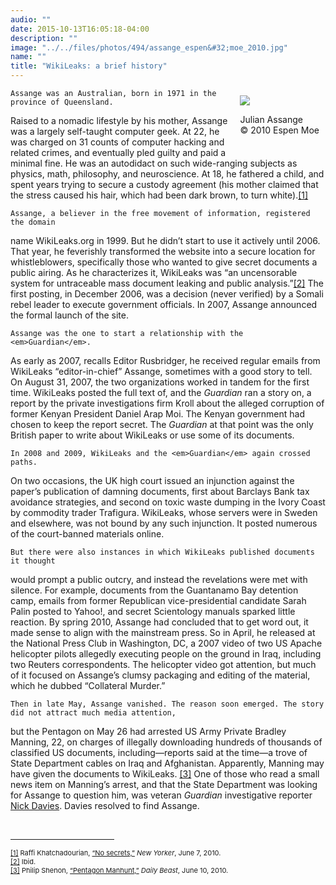 ```yaml
---
audio: ""
date: 2015-10-13T16:05:18-04:00
description: ""
image: "../../files/photos/494/assange_espen&#32;moe_2010.jpg"
name: ""
title: "WikiLeaks: a brief history"
---
```

<div class="content">
  <div style="float:right;padding:10px">
	<img src="../../files/photos/494/assange_espen&#32;moe_2010.jpg" /><br />
	<p class="caption">
		Julian Assange<br />
		&copy; 2010 Espen Moe</p>
  </div>

	Assange was an Australian, born in 1971 in the province of Queensland. 
Raised to a nomadic lifestyle by his mother, Assange was a largely self-taught 
computer geek. At 22, he was charged on 31 counts of computer hacking and 
related crimes, and eventually pled guilty and paid a minimal fine. He was an 
autodidact on such wide-ranging subjects as physics, math, philosophy, and neuroscience. 
At 18, he fathered a child, and spent years trying to secure a custody agreement 
(his mother claimed that the stress caused his hair, which had been dark brown, 
to turn white).<a href="case_id_70_id_627.html#_ftn1" name="_ftnref1" title="">[1]</a>

	Assange, a believer in the free movement of information, registered the domain 
name WikiLeaks.org in 1999. But he didn&rsquo;t start to use it actively until 2006. 
That year, he feverishly transformed the website into a secure location for whistleblowers, 
specifically those who wanted to give secret documents a public airing. As he characterizes it, 
WikiLeaks was &ldquo;an uncensorable system for untraceable mass document leaking and public 
analysis.&rdquo;<a href="case_id_70_id_627.html#_ftn2" name="_ftnref2" title="">[2]</a> The 
first posting, in December 2006, was a decision (never verified) by a Somali rebel leader 
to execute government officials. In 2007, Assange announced the formal launch of the site.


	Assange was the one to start a relationship with the <em>Guardian</em>. 
As early as 2007, recalls Editor Rusbridger, he received regular emails from 
WikiLeaks &ldquo;editor-in-chief&rdquo; Assange, sometimes with a good story 
to tell. On August 31, 2007, the two organizations worked in tandem for the 
first time. WikiLeaks posted the full text of, and the <em>Guardian</em> 
ran a story on, a report by the private investigations firm Kroll about the 
alleged corruption of former Kenyan President Daniel Arap Moi. The Kenyan 
government had chosen to keep the report secret. The <em>Guardian</em> at 
that point was the only British paper to write about WikiLeaks 
or use some of its documents.


	In 2008 and 2009, WikiLeaks and the <em>Guardian</em> again crossed paths. 
On two occasions, the UK high court issued an injunction against the paper&rsquo;s 
publication of damning documents, first about Barclays Bank tax avoidance strategies, 
and second on toxic waste dumping in the Ivory Coast by commodity trader Trafigura. 
WikiLeaks, whose servers were in Sweden and elsewhere, was not bound by any such injunction. 
It posted numerous of the court-banned materials online.


	But there were also instances in which WikiLeaks published documents it thought 
would prompt a public outcry, and instead the revelations were met with silence. 
For example, documents from the Guantanamo Bay detention camp, emails from former 
Republican vice-presidential candidate Sarah Palin posted to Yahoo!, and secret 
Scientology manuals sparked little reaction. By spring 2010, Assange had concluded 
that to get word out, it made sense to align with the mainstream press. So in April, 
he released at the National Press Club in Washington, DC, a 2007 video of two US Apache 
helicopter pilots allegedly executing people on the ground in Iraq, including two Reuters 
correspondents. The helicopter video got attention, but much of it focused on Assange&rsquo;s 
clumsy packaging and editing of the material, which he dubbed &ldquo;Collateral Murder.&rdquo;&nbsp;


	Then in late May, Assange vanished. The reason soon emerged. The story did not attract much media attention, 
but the Pentagon on May 26 had arrested US Army Private Bradley Manning, 22, on charges of illegally downloading 
hundreds of thousands of classified US documents, including&mdash;reports said at the time&mdash;a trove of 
State Department cables on Iraq and Afghanistan. Apparently, Manning may have given the documents to WikiLeaks.
<a href="case_id_70_id_627.html#_ftn3" name="_ftnref3" title="">[3]</a> One of those who read a 
small news item on Manning&rsquo;s arrest, and that the State Department was looking for Assange 
to question him, was veteran <em>Guardian</em> investigative reporter 
<a href="case_id_70_id_171_c_bio.html">Nick Davies</a>. Davies resolved to find Assange.

<div>
  <br clear="all" />
  <hr align="left" size="1" width="33%" />
  <div id="ftn1">
    <span style="font-size: 11px;">
      <a href="case_id_70_id_627.html#_ftnref1" name="_ftn1" title="">[1]</a>
      Raffi Khatchadourian, 
      <a class="extlink" href="http://www.newyorker.com/reporting/2010/06/07/100607fa_fact_khatchadourian" target="_blank">&ldquo;No secrets,&rdquo;</a>
      <em>New Yorker</em>, June 7, 2010.
   </span>
  </div>
  <div id="ftn2">
    <span style="font-size: 11px;">
      <a href="case_id_70_id_627.html#_ftnref2" name="_ftn2" title="">[2]</a> Ibid.
    </span>
  </div>
  <div id="ftn3">
    <span style="font-size: 11px;">
      <a href="case_id_70_id_627.html#_ftnref3" name="_ftn3" title="">[3]</a>
       Philip Shenon, 
       <a class="extlink" href="http://www.thedailybeast.com/blogs-and-stories/2010-06-10/wikileaks-founder-julian-assange-hunted-by-pentagon-over-massive-leak/#" target="_blank">&ldquo;Pentagon Manhunt,&rdquo;</a> 
       <em>Daily Beast</em>, June 10, 2010.
       </span>
  </div>
  </div>
</div>
